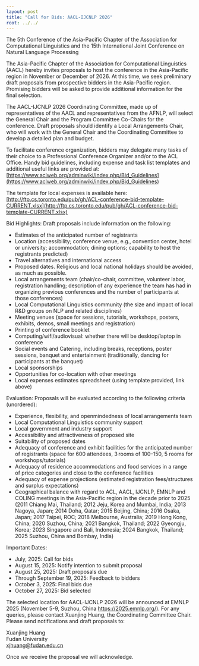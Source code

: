 ```yaml
---
layout: post
title: "Call for Bids: AACL-IJCNLP 2026"
root: ../../
---
```


The 5th Conference of the Asia-Pacific Chapter of the Association for Computational Linguistics and the 15th International Joint Conference on Natural Language Processing

The Asia-Pacific Chapter of the Association for Computational Linguistics (AACL) hereby invites proposals to host the conference in the Asia-Pacific region in November or December of 2026.  At this time, we seek preliminary draft proposals from prospective bidders in the Asia-Pacific region. Promising bidders will be asked to provide additional information for the final selection.

The AACL-IJCNLP 2026 Coordinating Committee, made up of representatives of the AACL and representatives from the AFNLP, will select the General Chair and the Program Committee Co-Chairs for the conference. Draft proposals should identify a Local Arrangements Chair, who will work with the General Chair and the Coordinating Committee to develop a detailed plan and budget.

To facilitate conference organization, bidders may delegate many tasks of their choice to a Professional Conference Organizer and/or to the ACL Office. Handy bid guidelines, including expense and task list templates and additional useful links are provided at:
[https://www.aclweb.org/adminwiki/index.php/Bid_Guidelines](https://www.aclweb.org/adminwiki/index.php/Bid_Guidelines)

The template for local expenses is available here: [http://ftp.cs.toronto.edu/pub/gh/ACL-conference-bid-template-CURRENT.xlsx](http://ftp.cs.toronto.edu/pub/gh/ACL-conference-bid-template-CURRENT.xlsx)

Bid Highlights:
Draft proposals include information on the following:
- Estimates of the anticipated number of registrants
- Location (accessibility; conference venue, e.g., convention center, hotel or university; accommodation; dining options; capability to host the registrants predicted)
- Travel alternatives and international access 
- Proposed dates. Religious and local national holidays should be avoided, as much as possible.
- Local arrangements team (chair/co-chair, committee, volunteer labor, registration handling; description of any experience the team has had in organizing previous conferences and the number of participants at those conferences)
- Local Computational Linguistics community (the size and impact of local R&D groups on NLP and related disciplines)
- Meeting venues (space for sessions, tutorials, workshops, posters, exhibits, demos, small meetings and registration)
- Printing of conference booklet
- Computing/wifi/audiovisual: whether there will be desktop/laptop in conference 
- Social events and Catering, including breaks, receptions, poster sessions, banquet and entertainment (traditionally, dancing for participants at the banquet)
- Local sponsorships
- Opportunities for co-location with other meetings
- Local expenses estimates spreadsheet (using template provided, link above)


Evaluation:
Proposals will be evaluated according to the following criteria (unordered):
- Experience, flexibility, and openmindedness of local arrangements team
- Local Computational Linguistics community support
- Local government and industry support
- Accessibility and attractiveness of proposed site
- Suitability of proposed dates
- Adequacy of conference and exhibit facilities for the anticipated number of registrants (space for 600 attendees, 3 rooms of 100–150, 5 rooms for workshops/tutorials)
- Adequacy of residence accommodations and food services in a range of price categories and close to the conference facilities
- Adequacy of expense projections (estimated registration fees/structures and surplus expectations)
- Geographical balance with regard to ACL, AACL, IJCNLP, EMNLP and COLING meetings in the Asia-Pacific region in the decade prior to 2025 (2011 Chiang Mai, Thailand; 2012 Jeju, Korea and Mumbai, India; 2013 Nagoya, Japan; 2014 Doha, Qatar; 2015 Beijing, China; 2016 Osaka, Japan; 2017 Taipei, ROC; 2018 Melbourne, Australia; 2019 Hong Kong, China; 2020 Suzhou, China; 2021 Bangkok, Thailand; 2022 Gyeongju, Korea; 2023 Singapore and Bali, Indonesia; 2024 Bangkok, Thailand; 2025 Suzhou, China and Bombay, India)

Important Dates:
- July, 2025: Call for bids
- August 15, 2025: Notify intention to submit proposal
- August 25, 2025: Draft proposals due
- Through September 19, 2025: Feedback to bidders
- October 3, 2025: Final bids due
- October 27, 2025: Bid selected

The selected location for AACL-IJCNLP 2026 will be announced at EMNLP 2025 (November 5-9, Suzhou, China https://2025.emnlp.org/). For any queries, please contact Xuanjing Huang, the Coordinating Committee Chair. Please send notifications and draft proposals to:

Xuanjing Huang\
Fudan University\
xjhuang@fudan.edu.cn

Once we receive the proposal we will acknowledge.
